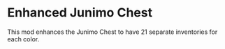# Enhanced Junimo Chest

This mod enhances the Junimo Chest to have 21 separate inventories for each color.